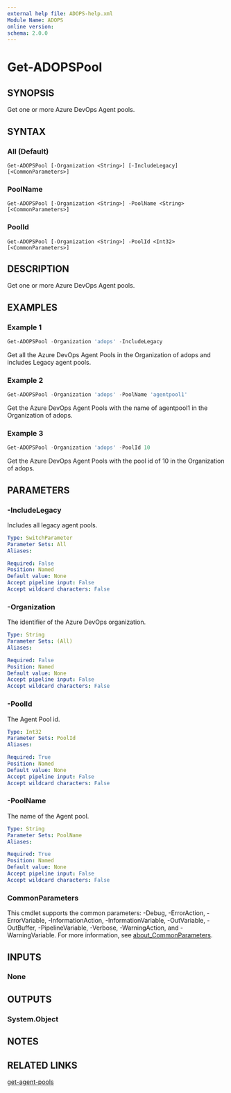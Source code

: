 ```yaml
---
external help file: ADOPS-help.xml
Module Name: ADOPS
online version:
schema: 2.0.0
---
```


# Get-ADOPSPool

## SYNOPSIS
Get one or more Azure DevOps Agent pools.

## SYNTAX

### All (Default)
```
Get-ADOPSPool [-Organization <String>] [-IncludeLegacy] [<CommonParameters>]
```

### PoolName
```
Get-ADOPSPool [-Organization <String>] -PoolName <String> [<CommonParameters>]
```

### PoolId
```
Get-ADOPSPool [-Organization <String>] -PoolId <Int32> [<CommonParameters>]
```

## DESCRIPTION
Get one or more Azure DevOps Agent pools.

## EXAMPLES

### Example 1
```powershell
Get-ADOPSPool -Organization 'adops' -IncludeLegacy
```

Get all the Azure DevOps Agent Pools in the Organization of adops and includes Legacy agent pools.

### Example 2
```powershell
Get-ADOPSPool -Organization 'adops' -PoolName 'agentpool1'
```

Get the Azure DevOps Agent Pools with the name of agentpool1 in the Organization of adops.

### Example 3
```powershell
Get-ADOPSPool -Organization 'adops' -PoolId 10
```

Get the Azure DevOps Agent Pools with the pool id of 10 in the Organization of adops.

## PARAMETERS

### -IncludeLegacy
Includes all legacy agent pools.

```yaml
Type: SwitchParameter
Parameter Sets: All
Aliases:

Required: False
Position: Named
Default value: None
Accept pipeline input: False
Accept wildcard characters: False
```

### -Organization
The identifier of the Azure DevOps organization.

```yaml
Type: String
Parameter Sets: (All)
Aliases:

Required: False
Position: Named
Default value: None
Accept pipeline input: False
Accept wildcard characters: False
```

### -PoolId
The Agent Pool id.

```yaml
Type: Int32
Parameter Sets: PoolId
Aliases:

Required: True
Position: Named
Default value: None
Accept pipeline input: False
Accept wildcard characters: False
```

### -PoolName
The name of the Agent pool.

```yaml
Type: String
Parameter Sets: PoolName
Aliases:

Required: True
Position: Named
Default value: None
Accept pipeline input: False
Accept wildcard characters: False
```

### CommonParameters
This cmdlet supports the common parameters: -Debug, -ErrorAction, -ErrorVariable, -InformationAction, -InformationVariable, -OutVariable, -OutBuffer, -PipelineVariable, -Verbose, -WarningAction, and -WarningVariable. For more information, see [about_CommonParameters](http://go.microsoft.com/fwlink/?LinkID=113216).

## INPUTS

### None

## OUTPUTS

### System.Object
## NOTES

## RELATED LINKS
[get-agent-pools](https://docs.microsoft.com/en-us/rest/api/azure/devops/distributedtask/pools/get-agent-pools?view=azure-devops-rest-7.1)
